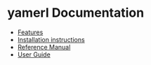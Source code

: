 # yamerl Documentation

* [Features](doc/features.md)
* [Installation instructions](doc/installation.md)
* [Reference Manual](doc/reference-manual/README.md)
* [User Guide](doc/user-guide/README.md)
